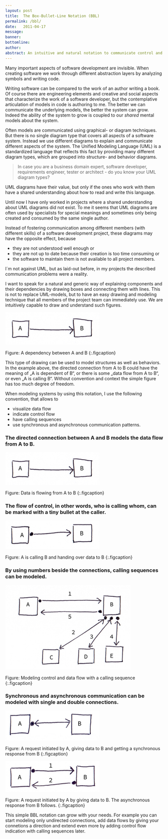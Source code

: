```yaml
---
layout: post
title:  The Box-Bullet-Line Notation (BBL)
permalink: /bbl/
date:   2011-04-17
message: 
banner: 
bottomline: 
author: 
abstract: An intuitive and natural notation to communicate control and data flows.
---
```

Many important aspects of software development are invisible. When creating software we work through different abstraction layers by analyzing symbols and writing code. 

Writing software can be compared to the work of an author writing a book. Of course there are engineering elements and creative and social aspects that characterize the work of a software developer, but the contemplative articulation of models in code is authoring to me. The better we can communicate the underlying models, the better the system can grow. Indeed the ability of the system to grow is coupled to our *shared* mental models about the system.

Often models are communicated using graphical- or diagram techniques. But there is no single diagram type that covers all aspects of a software system. Instead we use different diagrams to explain and communicate different aspects of the system. The Unified Modeling Language (UML) is a standardized language that reflects this fact by providing many different diagram types, which are grouped into structure- and behavior diagrams.

> In case you are a business domain expert, software developer, requirements engineer, tester or architect - do you know your UML diagram types?

UML diagrams have their value, but only if the ones who work with them have a shared understanding about how to read and write this language. 

Until now I have only worked in projects where a shared understanding about UML diagrams did not exist. To me it seems that UML diagrams are often used by specialists for special meanings and sometimes only being created and consumed by the same single author.

Instead of fostering communication among different members (with different skills) of a software development project, these diagrams may have the opposite effect, because 

* they are not understood well enough or 
* they are not up to date because their creation is too time consuming or 
* the software to maintain them is not available to all project members. 

I´m not against UML, but as laid-out before, in my projects the described communication problems were a reality.

I want to speak for a natural and generic way of explaining components and their dependencies by drawing boxes and connecting them with lines. This is not to replace UML-models, but to have an easy drawing and modeling technique that all members of the project team can immediately use. We are intuitively capable to draw and understand such figures.

![Data flow](/i/blog/data_flow.jpg)

Figure: A dependency between A and B
{:.figcaption}

This type of drawing can be used to model structures as well as behaviors. In the example above, the directed connection from A to B could have the meaning of „A is dependent of B“, or there is some „data flow from A to B“, or even „A is calling B“. Without convention and context the simple figure has too much degree of freedom.

When modeling systems by using this notation, I use the following convention, that allows to

* visualize data flow
* indicate control flow
* have calling sequences
* use synchronous and asynchronous communication patterns.

<h3>The directed connection between A and B models the data flow from A to B. </h3>

![Data flow](/i/blog/data_flow.jpg)

Figure: Data is flowing from A to B
{:.figcaption}

<h3>The flow of control, in other words, who is calling whom, can  be marked with a tiny bullet at the caller.</h3>

![Control and data flow](/i/blog/control_and_data_flow.jpg)

Figure: A is calling B and handing over data to B
{:.figcaption}

<h3>By using numbers beside the connections, calling sequences can be modeled.</h3>

![Control and data flow with sequence](/i/blog/control_and_data_flow_sequence.jpg)

Figure: Modeling control and data flow with a calling sequence
{:.figcaption}

<h3>Synchronous and asynchronous communication can be modeled with single and double connections.</h3>

![Synchronous request and response](/i/blog/sync_request_response.jpg)

Figure: A request initiated by A, giving data to B and getting a synchronous response from B
{:.figcaption}


![Request with asynchronous response](/i/blog/request_async_response.jpg)

Figure: A request initiated by A by giving data to B. The asynchronous response from B follows.
{:.figcaption}

This simple BBL notation can grow with your needs. For example you can start modeling only undirected connections, add data flows by giving your connetions a direction and extend even more by adding control flow indication with calling sequences later. 
